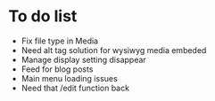 # To do list

* Fix file type in Media
* Need alt tag solution for wysiwyg media embeded
* Manage display setting disappear
* Feed for blog posts
* Main menu loading issues
* Need that /edit function back
